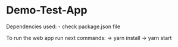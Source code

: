 # Demo-Test-App

Dependencies used: - check package.json file

To run the web app run next commands:
-> yarn install
-> yarn start
